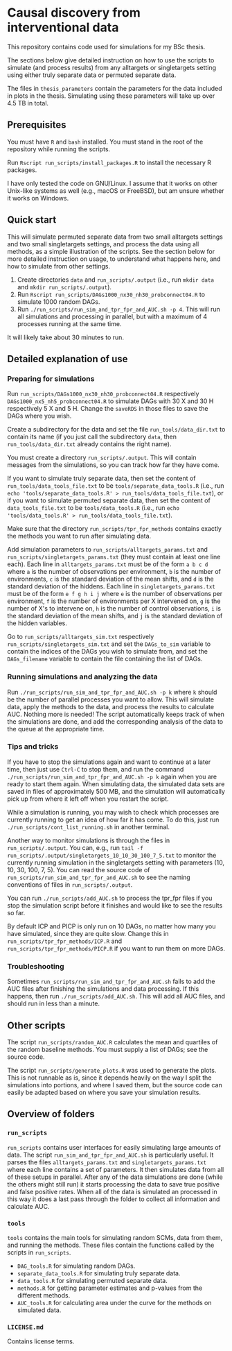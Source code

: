 # Causal discovery from interventional data

This repository contains code used for simulations for my BSc thesis.

The sections below give detailed instruction on how to use the scripts to
simulate (and process results) from any alltargets or singletargets setting
using either truly separate data or permuted separate data.

The files in `thesis_parameters` contain the parameters for the data included in
plots in the thesis. Simulating using these parameters will take up over 4.5 TB
in total.

## Prerequisites

You must have `R` and `bash` installed. You must stand in the root of the
repository while running the scripts.

Run `Rscript run_scripts/install_packages.R` to install the necessary R packages.

I have only tested the code on GNU/Linux. I assume that it works on other
Unix-like systems as well (e.g., macOS or FreeBSD), but am unsure whether it works on
Windows.

## Quick start

This will simulate permuted separate data from two small alltargets settings and
two small singletargets settings, and process the data using all methods, as a
simple illustration of the scripts. See the section below for more detailed
instruction on usage, to understand what happens here, and how to simulate from
other settings.

1. Create directories `data` and `run_scripts/.output` (i.e., run `mkdir data`
   and `mkdir run_scripts/.output`).
2. Run `Rscript run_scripts/DAGs1000_nx30_nh30_probconnect04.R` to simulate 1000
   random DAGs.
3. Run `./run_scripts/run_sim_and_tpr_fpr_and_AUC.sh -p 4`. This will run all
   simulations and processing in parallel, but with a maximum of 4 processes
   running at the same time.
   
It will likely take about 30 minutes to run.

## Detailed explanation of use

### Preparing for simulations

Run `run_scripts/DAGs1000_nx30_nh30_probconnect04.R` respectively
`DAGs1000_nx5_nh5_probconnect04.R` to simulate DAGs with 30 X and 30 H
respectively 5 X and 5 H. Change the `saveRDS` in those files to save the DAGs
where you wish.

Create a subdirectory for the data and set the file `run_tools/data_dir.txt` to
contain its name (if you just call the subdirectory `data`, then
`run_tools/data_dir.txt` already contains the right name).

You must create a directory `run_scripts/.output`. This will contain messages
from the simulations, so you can track how far they have come.

If you want to simulate truly separate data, then set the content of
`run_tools/data_tools_file.txt` to be `tools/separate_data_tools.R` (i.e., run
`echo 'tools/separate_data_tools.R' > run_tools/data_tools_file.txt`), or if you
want to simulate permuted separate data, then set the content of
`data_tools_file.txt` to be `tools/data_tools.R` (i.e., run `echo
'tools/data_tools.R' > run_tools/data_tools_file.txt`).

Make sure that the directory `run_scripts/tpr_fpr_methods` contains exactly the
methods you want to run after simulating data.

Add simulation parameters to `run_scripts/alltargets_params.txt` and
`run_scripts/singletargets_params.txt` (they must contain at least one line
each). Each line in `alltargets_params.txt` must be of the form `a b c d`
where `a` is the number of observations per environment, `b` is the number of
environments, `c` is the standard deviation of the mean shifts, and `d` is the
standard deviation of the hiddens. Each line in `singletargets_params.txt` must
be of the form `e f g h i j` where `e` is the number of observations per
environment, `f` is the number of environments per X intervened on, `g` is the number of X's to
intervene on, `h` is the number of control observations, `i` is the standard
deviation of the mean shifts, and `j` is the standard deviation of the hidden variables.

Go to `run_scripts/alltargets_sim.txt` respectively
`run_scripts/singletargets_sim.txt` and set the `DAGs_to_sim` variable to
contain the indices of the DAGs you wish to simulate from, and set the
`DAGs_filename` variable to contain the file containing the list of DAGs.

### Running simulations and analyzing the data

Run `./run_scripts/run_sim_and_tpr_fpr_and_AUC.sh -p k` where `k` should be the
number of parallel processes you want to allow. This will simulate data, apply
the methods to the data, and process the results to calculate AUC. Nothing more
is needed! The script automatically keeps track of when the simulations are
done, and add the corresponding analysis of the data to the queue at the
appropriate time.

### Tips and tricks

If you have to stop the simulations again and want to continue at a later time,
then just use `Ctrl-C` to stop them, and run the command
`./run_scripts/run_sim_and_tpr_fpr_and_AUC.sh -p k` again when you are ready to
start them again. When simulating data, the simulated data sets are saved
in files of approximately 500 MB, and the simulation will automatically pick up
from where it left off when you restart the script.

While a simulation is running, you may wish to check which processes are
currently running to get an idea of how far it has come. To do this, just run
`./run_scripts/cont_list_running.sh` in another terminal.

Another way to monitor simulations is through the files in
`run_scripts/.output`. You can, e.g., run `tail -f
run_scripts/.output/singletargets_10_10_30_100_7_5.txt` to monitor the currently
running simulation in the singletargets setting with parameters (10, 10, 30,
100, 7, 5). You can read the source code of
`run_scripts/run_sim_and_tpr_fpr_and_AUC.sh` to see the naming conventions of
files in `run_scripts/.output`.

You can run `./run_scripts/add_AUC.sh` to process the tpr_fpr files if you stop
the simulation script before it finishes and would like to see the results so
far.

By default ICP and PICP is only run on 10 DAGs, no matter how many you have
simulated, since they are quite slow. Change this in
`run_scripts/tpr_fpr_methods/ICP.R` and `run_scripts/tpr_fpr_methods/PICP.R` if
you want to run them on more DAGs.

### Troubleshooting

Sometimes `run_scripts/run_sim_and_tpr_fpr_and_AUC.sh` fails to add the AUC
files after finishing the simulations and data processing. If this happens, then
run `./run_scripts/add_AUC.sh`. This will add all AUC files, and should run in
less than a minute.

## Other scripts

The script `run_scripts/random_AUC.R` calculates the mean and quartiles of the
random baseline methods. You must supply a list of DAGs; see the source code.

The script `run_scripts/generate_plots.R` was used to generate the plots. This
is not runnable as is, since it depends heavily on the way I split the simulations
into portions, and where I saved them, but the source code can easily be adapted
based on where you save your simulation results.

## Overview of folders

### `run_scripts`

`run_scripts` contains user interfaces for easily simulating large amounts of
data. The script `run_sim_and_tpr_fpr_and_AUC.sh` is particularly useful. It
parses the files `alltargets_params.txt` and `singletargets_params.txt` where
each line contains a set of parameters. It then simulates data from all of these
setups in parallel. After any of the data simulations are done (while the others
might still run) it starts processing the data to save true positive and false
positive rates. When all of the data is simulated an processed in this way it
does a last pass through the folder to collect all information and calculate
AUC.

### `tools`

`tools` contains the main tools for simulating random SCMs, data from them, and
running the methods. These files contain the functions called by the scripts in
`run_scripts`.

- `DAG_tools.R` for simulating random DAGs.
- `separate_data_tools.R` for simulating truly separate data.
- `data_tools.R` for simulating permuted separate data.
- `methods.R` for getting parameter estimates and p-values from the different methods.
- `AUC_tools.R` for calculating area under the curve for the methods on simulated data.

### `LICENSE.md`

Contains license terms.
